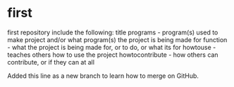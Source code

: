 # first
first repository
include the following:
title
programs - program(s) used to make project and/or what program(s) the project is being made for
function - what the project is being made for, or to do, or what its for
howtouse - teaches others how to use the project
howtocontribute - how others can contribute, or if they can at all


Added this line as a new branch to learn how to merge on GitHub.